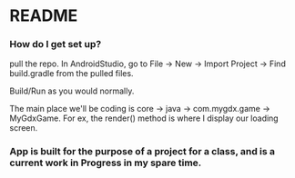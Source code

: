 # README #

### How do I get set up? ###

pull the repo. In AndroidStudio, go to File -> New -> Import Project -> Find build.gradle from the pulled files.

Build/Run as you would normally.

The main place we'll be coding is core -> java -> com.mygdx.game -> MyGdxGame. For ex, the render() method is where I display our loading screen.

### App is built for the purpose of a project for a class, and is a current work in Progress in my spare time. ###